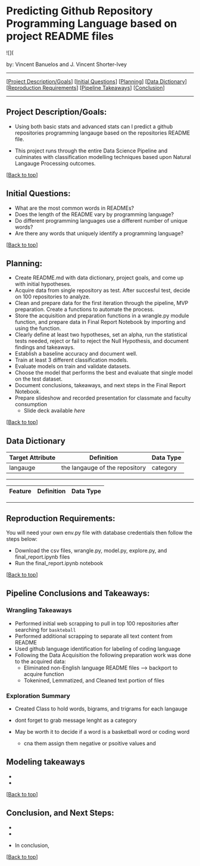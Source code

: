 # <a name="top"></a>Predicting Github Repository Programming Language based on project README files
![](

by: Vincent Banuelos and J. Vincent Shorter-Ivey

***
[[Project Description/Goals](#project_description_goals)]
[[Initial Questions](#initial_questions)]
[[Planning](#planning)]
[[Data Dictionary](#dictionary)]
[[Reproduction Requirements](#reproduce)]
[[Pipeline Takeaways](#pipeline)]
[[Conclusion](#conclusion)]

___

## <a name="project_description_goals"></a>Project Description/Goals:
- Using both basic stats and advanced stats can I predict a github repositories programming langauge based on the repositories README file.

- This project runs through the entire Data Science Pipeline and culminates with classification modelling techniques based upon Natural Langauge Processing outcomes.

[[Back to top](#top)]


## <a name="initial_questions"></a>Initial Questions:

- What are the most common words in READMEs?
- Does the length of the README vary by programming language?
- Do different programming languages use a different number of unique words?
- Are there any words that uniquely identify a programming language?

[[Back to top](#top)]


## <a name="planning"></a>Planning:

- Create README.md with data dictionary, project goals, and come up with initial hypotheses.
- Acquire data from single repository as test. After succesful test, decide on 100 repositories to analyze.
- Clean and prepare data for the first iteration through the pipeline, MVP preparation. Create a functions to automate the process. 
- Store the acquisition and preparation functions in a wrangle.py module function, and prepare data in Final Report Notebook by importing and using the function.
- Clearly define at least two hypotheses, set an alpha, run the statistical tests needed, reject or fail to reject the Null Hypothesis, and document findings and takeaways.
- Establish a baseline accuracy and document well.
- Train at least 3 different classification models.
- Evaluate models on train and validate datasets.
- Choose the model that performs the best and evaluate that single model on the test dataset.
- Document conclusions, takeaways, and next steps in the Final Report Notebook.
- Prepare slideshow and recorded presentation for classmate and faculty consumption
  - Slide deck available *here <insert URL to slide deck>*

[[Back to top](#top)]

## <a name="dictionary"></a>Data Dictionary  

| Target Attribute | Definition | Data Type |
| ----- | ----- | ----- |
|langauge|the langauge of the repository|category|
---
| Feature | Definition | Data Type |
| ----- | ----- | ----- |



---

## <a name="reproduce"></a>Reproduction Requirements:

You will need your own env.py file with database credentials then follow the steps below:

  - Download the csv files, wrangle.py, model.py, explore.py, and final_report.ipynb files
  - Run the final_report.ipynb notebook

[[Back to top](#top)]


## <a name="pipeline"></a>Pipeline Conclusions and Takeaways:

###  Wrangling Takeaways
- Performed initial web scrapping to pull in top 100 repositories after searching for `baskteball`
- Performed additional scrapping to separate all text content from README
- Used github language identification for labeling of coding language
- Following the Data Acquisition the following preparation work was done to the acquired data:
    - Eliminated non-English language README files --> backport to acquire function
    - Tokenined, Lemmatized, and Cleaned text portion of files

### Exploration Summary

- Created Class to hold words, bigrams, and trigrams for each langauge

- dont forget to grab message lenght as a category

- May be worth it to decide if a word is a basketball word or coding word
  - cna them assign them negative or psoitive values and 

## Modeling takeaways

-  

- 

[[Back to top](#top)]


## <a name="conclusion"></a>Conclusion, and Next Steps:

- 

- 

- In conclusion,   
    
[[Back to top](#top)]
